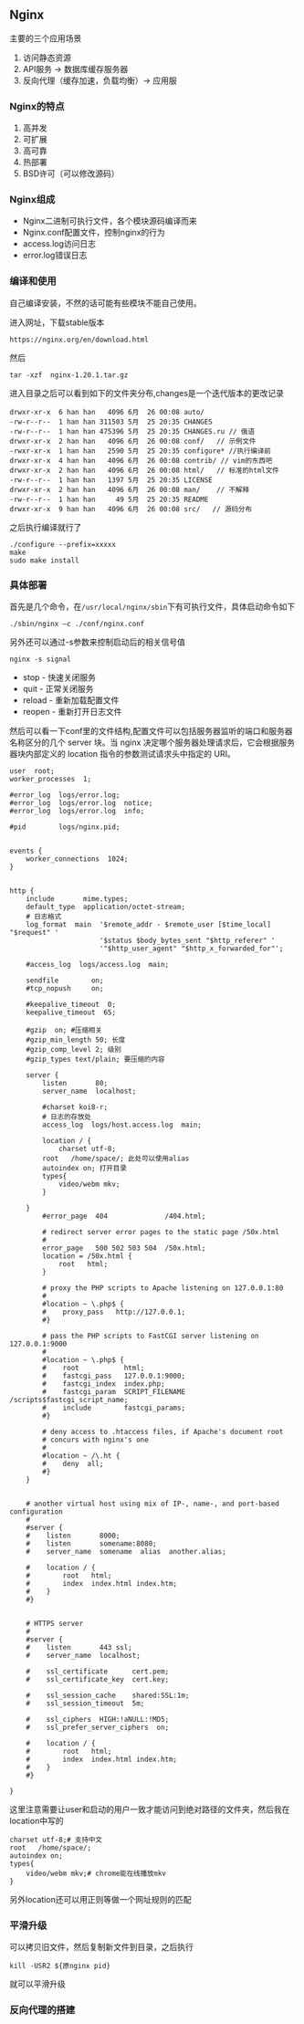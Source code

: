 ## Nginx

主要的三个应用场景

1. 访问静态资源
2. API服务 -> 数据库缓存服务器
3. 反向代理（缓存加速，负载均衡）-> 应用服

### Nginx的特点

1. 高并发
2. 可扩展
3. 高可靠
4. 热部署
5. BSD许可（可以修改源码）

### Nginx组成

+ Nginx二进制可执行文件，各个模块源码编译而来
+ Nginx.conf配置文件，控制nginx的行为
+ access.log访问日志
+ error.log错误日志

### 编译和使用

自己编译安装，不然的话可能有些模块不能自己使用。

进入网址，下载stable版本

```
https://nginx.org/en/download.html
```

然后

```
tar -xzf  nginx-1.20.1.tar.gz 
```

进入目录之后可以看到如下的文件夹分布,changes是一个迭代版本的更改记录

```
drwxr-xr-x  6 han han   4096 6月  26 00:08 auto/
-rw-r--r--  1 han han 311503 5月  25 20:35 CHANGES
-rw-r--r--  1 han han 475396 5月  25 20:35 CHANGES.ru // 俄语
drwxr-xr-x  2 han han   4096 6月  26 00:08 conf/   // 示例文件
-rwxr-xr-x  1 han han   2590 5月  25 20:35 configure* //执行编译前
drwxr-xr-x  4 han han   4096 6月  26 00:08 contrib/ // vim的东西吧
drwxr-xr-x  2 han han   4096 6月  26 00:08 html/   // 标准的html文件
-rw-r--r--  1 han han   1397 5月  25 20:35 LICENSE 
drwxr-xr-x  2 han han   4096 6月  26 00:08 man/    // 不解释
-rw-r--r--  1 han han     49 5月  25 20:35 README  
drwxr-xr-x  9 han han   4096 6月  26 00:08 src/   // 源码分布
```

之后执行编译就行了

```
./configure --prefix=xxxxx
make
sudo make install
```

### 具体部署

首先是几个命令，在`/usr/local/nginx/sbin`下有可执行文件，具体启动命令如下

```
./sbin/nginx –c ./conf/nginx.conf
```

另外还可以通过-s参数来控制启动后的相关信号值

```
nginx -s signal
```

+ stop -  快速关闭服务
+ quit -  正常关闭服务
+ reload -  重新加载配置文件
+ reopen -  重新打开日志文件

然后可以看一下conf里的文件结构,配置文件可以包括服务器监听的端口和服务器名称区分的几个 server 块。当 nginx 决定哪个服务器处理请求后，它会根据服务器块内部定义的 location 指令的参数测试请求头中指定的 URI。

```
user  root;
worker_processes  1;

#error_log  logs/error.log;
#error_log  logs/error.log  notice;
#error_log  logs/error.log  info;

#pid        logs/nginx.pid;


events {
    worker_connections  1024;
}


http {
    include       mime.types;
    default_type  application/octet-stream;
    # 日志格式
    log_format  main  '$remote_addr - $remote_user [$time_local] "$request" '
                      '$status $body_bytes_sent "$http_referer" '
                      '"$http_user_agent" "$http_x_forwarded_for"';

    #access_log  logs/access.log  main;

    sendfile        on;
    #tcp_nopush     on;

    #keepalive_timeout  0;
    keepalive_timeout  65;

    #gzip  on; #压缩相关
	#gzip_min_length 50; 长度
	#gzip_comp_level 2; 级别
	#gzip_types text/plain; 要压缩的内容

    server {
        listen       80;
        server_name  localhost;

        #charset koi8-r;
		# 日志的存放处
        access_log  logs/host.access.log  main;

        location / {
            charset utf-8;
	    root   /home/space/; 此处可以使用alias
	    autoindex on; 打开目录
	    types{
	    	video/webm mkv;
	    }
        
	}
        #error_page  404              /404.html;

        # redirect server error pages to the static page /50x.html
        #
        error_page   500 502 503 504  /50x.html;
        location = /50x.html {
            root   html;
        }

        # proxy the PHP scripts to Apache listening on 127.0.0.1:80
        #
        #location ~ \.php$ {
        #    proxy_pass   http://127.0.0.1;
        #}

        # pass the PHP scripts to FastCGI server listening on 127.0.0.1:9000
        #
        #location ~ \.php$ {
        #    root           html;
        #    fastcgi_pass   127.0.0.1:9000;
        #    fastcgi_index  index.php;
        #    fastcgi_param  SCRIPT_FILENAME  /scripts$fastcgi_script_name;
        #    include        fastcgi_params;
        #}

        # deny access to .htaccess files, if Apache's document root
        # concurs with nginx's one
        #
        #location ~ /\.ht {
        #    deny  all;
        #}
    }


    # another virtual host using mix of IP-, name-, and port-based configuration
    #
    #server {
    #    listen       8000;
    #    listen       somename:8080;
    #    server_name  somename  alias  another.alias;

    #    location / {
    #        root   html;
    #        index  index.html index.htm;
    #    }
    #}


    # HTTPS server
    #
    #server {
    #    listen       443 ssl;
    #    server_name  localhost;

    #    ssl_certificate      cert.pem;
    #    ssl_certificate_key  cert.key;

    #    ssl_session_cache    shared:SSL:1m;
    #    ssl_session_timeout  5m;

    #    ssl_ciphers  HIGH:!aNULL:!MD5;
    #    ssl_prefer_server_ciphers  on;

    #    location / {
    #        root   html;
    #        index  index.html index.htm;
    #    }
    #}

}
```

这里注意需要让user和启动的用户一致才能访问到绝对路径的文件夹，然后我在location中写的

```
charset utf-8;# 支持中文
root   /home/space/;
autoindex on;
types{
	video/webm mkv;# chrome能在线播放mkv
}
```

另外location还可以用正则等做一个网址规则的匹配

### 平滑升级

可以拷贝旧文件，然后复制新文件到目录，之后执行

```
kill -USR2 ${原nginx pid}
```

就可以平滑升级

### 反向代理的搭建

